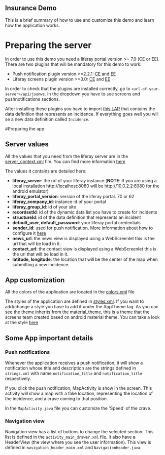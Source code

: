 ## Insurance Demo

This is a brief summary of how to use and customize this demo and learn how the application works.

# Preparing the server

In order to use this demo you need a liferay portal version >= 7.0 (CE or EE). There are two plugins that will be mandatory for this demo to work:

- Push notification plugin version >=2.2.1: [CE](https://web.liferay.com/marketplace/-/mp/application/48439053) and [EE](https://web.liferay.com/marketplace/-/mp/application/48438926)
- Liferay screens plugin version >=3.0: [CE](https://web.liferay.com/marketplace/-/mp/application/54365664) and [EE](https://web.liferay.com/marketplace/-/mp/application/54369726)

In order to check that the plugins are installed correctly, go to `<url-of-your-server>/api/jsonws`. In the dropdown you have to see screens and pushnotifications sections.

After installing these plugins you have to import [this LAR](./IncidencesDefinition.lar) that contains the data definition that represents an incidence. If everything goes well you will se a new data definition called `Incidence`. 


#Preparing the app


## Server values

All the values that you need from the liferay server are in the [server_context.xml](app/src/main/res/values/server_context.xml) file.
You can find more information [here](https://dev.liferay.com/develop/tutorials/-/knowledge_base/6-2/preparing-android-projects-for-liferay-screens#configuring-communication-with-liferay)

The values it contains are detailed here:

- **liferay_server**: the url of your liferay instance (**NOTE**: If you are using a local installation http://localhost:8080 will be http://10.0.2.2:8080 for the android emulator)
- **liferay\_portal_version**: version of the liferay portal. 70 or 62
- **liferay\_company_id**: instance id of your portal 
- **liferay\_group_id**: id of your site
- **recordsetId**: id of the dynamic data list you have to create for incidents
- **structureId**: id of the data definition that represents an incident
- **default\_user, default_password**: your liferay portal credentials
- **sender_id**: used for push notification. More information about how to configure it [here](https://github.com/liferay-mobile/liferay-push-android/blob/master/README.md)
- **news_url**: the news view is displayed using a WebScreenlet this is the url  that will be load in it.
- **contact_url**: the contact view is displayed using a WebScreenlet this is the url  that will be load in it.
- **latitude, longitude**: the location that will be the center of the map when submitting a new incidence.


## App customization

All the colors of the application are located in the [colors.xml](app/src/main/res/values/colors.xml) file

The styles of the application are defined in [styles.xml](app/src/main/res/values/styles.xml). If you want to add/change a style you have to add it under the AppTheme tag. As you can see the theme inherits from the material_theme, this is a theme that the screens team created based on android material theme. You can take a look at the style [here](https://github.com/liferay/liferay-screens/blob/develop/android/viewsets/material/src/main/res/values/styles_material.xml)

## Some App important details

### Push notifications

Whenever the application receives a push notification, it will show a notification whose title and description are the strings defined in `strings.xml` with name `notification_title` and `notification_title` respectively.

If you click the push notification, MapActivity is show in the screen. This activity will show a map with a fake location, representing the location of the incidence, and a crave coming to that position.

In the `MapActivity.java` file you can customize the 'Speed' of the crave.

### Navigation view

Navigation view has a list of buttons to change the selected section. This list is defined in the `activity_main_drawer.xml` file. It also have a HeaderView (the view where you see the user information). This view is defined in `navigation_header_main.xml` and `NavigationHeader.java`




